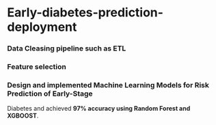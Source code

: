 # Early-diabetes-prediction-deployment

### Data Cleasing pipeline such as ETL
### Feature selection 
### Design and implemented **Machine Learning Models** for Risk Prediction of Early-Stage 
Diabetes and achieved **97% accuracy using Random Forest and XGBOOST**.
